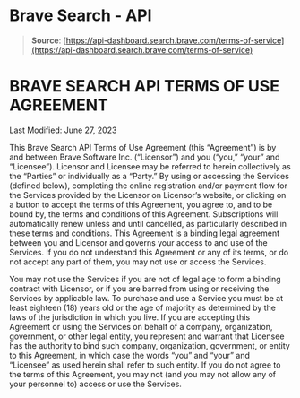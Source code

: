 # Brave Search - API

> **Source**: [https://api-dashboard.search.brave.com/terms-of-service](https://api-dashboard.search.brave.com/terms-of-service)


# BRAVE SEARCH API TERMS OF USE AGREEMENT

Last Modified: June 27, 2023

This Brave Search API Terms of Use Agreement (this “Agreement”) is by and between Brave
  Software Inc. (“Licensor”) and you (“you,” “your” and “Licensee”).
  Licensor and Licensee may be referred to herein collectively as the “Parties” or individually as a
  “Party.” By using or accessing the Services (defined below), completing the online registration
  and/or payment flow for the Services provided by the Licensor on Licensor’s website, or clicking
  on a button to accept the terms of this Agreement, you agree to, and to be bound by, the terms and
  conditions of this Agreement. Subscriptions will automatically renew unless and until cancelled,
  as particularly described in these terms and conditions. This Agreement is a binding legal
  agreement between you and Licensor and governs your access to and use of the Services. If you do
  not understand this Agreement or any of its terms, or do not accept any part of them, you may not
  use or access the Services.

You may not use the Services if you are not of legal age to form a binding contract with Licensor,
  or if you are barred from using or receiving the Services by applicable law. To purchase and use a
  Service you must be at least eighteen (18) years old or the age of majority as determined by the
  laws of the jurisdiction in which you live. If you are accepting this Agreement or using the
  Services on behalf of a company, organization, government, or other legal entity, you represent
  and warrant that Licensee has the authority to bind such company, organization, government, or
  entity to this Agreement, in which case the words “you” and “your” and “Licensee” as used herein
  shall refer to such entity. If you do not agree to the terms of this Agreement, you may not (and
  you may not allow any of your personnel to) access or use the Services.

